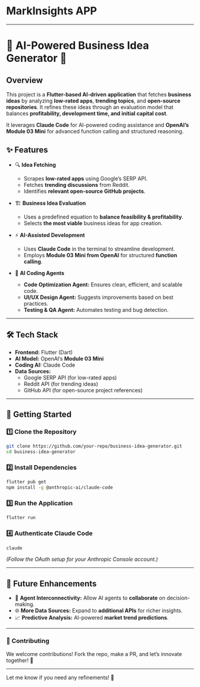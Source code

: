 # MarkInsights APP

---

# 🧠 AI-Powered Business Idea Generator 🚀

## Overview
This project is a **Flutter-based AI-driven application** that fetches **business ideas** by analyzing **low-rated apps**, **trending topics**, and **open-source repositories**. It refines these ideas through an evaluation model that balances **profitability, development time, and initial capital cost**. 

It leverages **Claude Code** for AI-powered coding assistance and **OpenAI’s Module 03 Mini** for advanced function calling and structured reasoning.

## ✨ Features
- 🔍 **Idea Fetching**  
  - Scrapes **low-rated apps** using Google’s SERP API.
  - Fetches **trending discussions** from Reddit.
  - Identifies **relevant open-source GitHub projects**.
  
- 🏗 **Business Idea Evaluation**  
  - Uses a predefined equation to **balance feasibility & profitability**.
  - Selects **the most viable** business ideas for app creation.

- ⚡ **AI-Assisted Development**  
  - Uses **Claude Code** in the terminal to streamline development.
  - Employs **Module 03 Mini from OpenAI** for structured **function calling**.

- 🤖 **AI Coding Agents**  
  - **Code Optimization Agent:** Ensures clean, efficient, and scalable code.
  - **UI/UX Design Agent:** Suggests improvements based on best practices.
  - **Testing & QA Agent:** Automates testing and bug detection.

---

## 🛠 Tech Stack
- **Frontend:** Flutter (Dart)
- **AI Model:** OpenAI’s **Module 03 Mini**
- **Coding AI:** Claude Code
- **Data Sources:**  
  - Google SERP API (for low-rated apps)  
  - Reddit API (for trending ideas)  
  - GitHub API (for open-source project references)  

---

## 🚀 Getting Started

### 1️⃣ Clone the Repository
```bash
git clone https://github.com/your-repo/business-idea-generator.git
cd business-idea-generator
```

### 2️⃣ Install Dependencies
```bash
flutter pub get
npm install -g @anthropic-ai/claude-code
```

### 3️⃣ Run the Application
```bash
flutter run
```

### 4️⃣ Authenticate Claude Code
```bash
claude
```
_(Follow the OAuth setup for your Anthropic Console account.)_

---

## 🔮 Future Enhancements
- 🧩 **Agent Interconnectivity:** Allow AI agents to **collaborate** on decision-making.
- 🌐 **More Data Sources:** Expand to **additional APIs** for richer insights.
- 📈 **Predictive Analysis:** AI-powered **market trend predictions**.

---

### 📢 Contributing
We welcome contributions! Fork the repo, make a PR, and let’s innovate together! 🚀

---

Let me know if you need any refinements! 🚀
